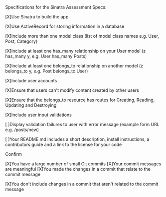 Specifications for the Sinatra Assessment
Specs:

[X]Use Sinatra to build the app

[X]Use ActiveRecord for storing information in a database

[X]Include more than one model class (list of model class names e.g. User, Post, Category)

[X]Include at least one has_many relationship on your User model (z has_many y, e.g. User has_many Posts)

[X]Include at least one belongs_to relationship on another model (z belongs_to y, e.g. Post belongs_to User)

[X]Include user accounts

[X]Ensure that users can't modify content created by other users

[X]Ensure that the belongs_to resource has routes for Creating,   Reading, Updating and Destroying

[X]Include user input validations

[ ]Display validation failures to user with error message (example form URL e.g. /posts/new)

[ ]Your README.md includes a short description, install instructions, a contributors guide and a link to the license for your code

Confirm

[X]You have a large number of small Git commits
[X]Your commit messages are meaningful
[X]You made the changes in a commit that relate to the commit message

[X]You don't include changes in a commit that aren't related to the commit message
